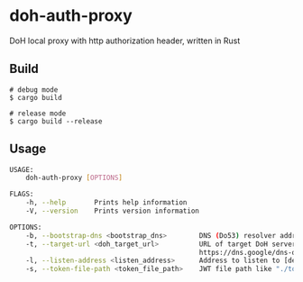 # doh-auth-proxy
DoH local proxy with http authorization header, written in Rust

## Build

```:bash
# debug mode
$ cargo build

# release mode
$ cargo build --release
```

## Usage

```bash
USAGE:
    doh-auth-proxy [OPTIONS]

FLAGS:
    -h, --help       Prints help information
    -V, --version    Prints version information

OPTIONS:
    -b, --bootstrap-dns <bootstrap_dns>        DNS (Do53) resolver address for bootstrap [default: 1.1.1.1:53]
    -t, --target-url <doh_target_url>          URL of target DoH server like "https://dns.google/dns-query" [default:
                                               https://dns.google/dns-query]
    -l, --listen-address <listen_address>      Address to listen to [default: 127.0.0.1:50053]
    -s, --token-file-path <token_file_path>    JWT file path like "./token.example"
```
